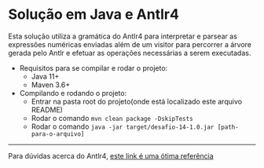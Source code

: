 # Solução em Java e Antlr4

Esta solução utiliza a gramática do Antlr4 para interpretar e parsear as expressões numéricas
enviadas além de um visitor para percorrer a árvore gerada pelo Antlr e efetuar as operações
necessárias a serem executadas.

- Requisitos para se compilar e rodar o projeto:
    - Java 11+
    - Maven 3.6+
- Compilando e rodando o projeto:
    - Entrar na pasta root do projeto(onde está localizado este arquivo README)
    - Rodar o comando `mvn clean package -DskipTests`
    - Rodar o comando `java -jar target/desafio-14-1.0.jar [path-para-o-arquivo]`

---
Para dúvidas acerca do
Antlr4, [este link é uma ótima referência](https://tomassetti.me/antlr-mega-tutorial/)